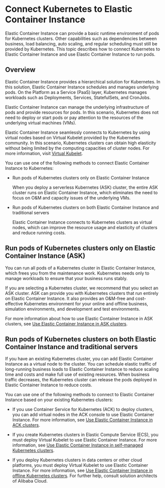 Connect Kubernetes to Elastic Container Instance 
=====================================================================

Elastic Container Instance can provide a basic runtime environment of pods for Kubernetes clusters. Other capabilities such as dependencies between business, load balancing, auto scaling, and regular scheduling must still be provided by Kubernetes. This topic describes how to connect Kubernetes to Elastic Container Instance and use Elastic Container Instance to run pods.

Overview 
-----------------------------

Elastic Container Instance provides a hierarchical solution for Kubernetes. In this solution, Elastic Container Instance schedules and manages underlying pods. On the Platform as a Service (PaaS) layer, Kubernetes manages workloads such as Deployments, Services, StatefulSets, and CronJobs.

Elastic Container Instance can manage the underlying infrastructure of pods and provide resources for pods. In this scenario, Kubernetes does not need to deploy or start pods or pay attention to the resources of the underlying virtual machines (VMs).

Elastic Container Instance seamlessly connects to Kubernetes by using virtual nodes based on Virtual Kubelet provided by the Kubernetes community. In this scenario, Kubernetes clusters can obtain high elasticity without being limited by the computing capacities of cluster nodes. For more information, visit [Virtual Kubelet](https://virtual-kubelet.io/docs/architecture/?spm=a2c4g.11186623.2.14.333d1d62vcFRYN).

You can use one of the following methods to connect Elastic Container Instance to Kubernetes: 



* Run pods of Kubernetes clusters only on Elastic Container Instance

  When you deploy a serverless Kubernetes (ASK) cluster, the entire ASK cluster runs on Elastic Container Instance, which eliminates the need to focus on O\&M and capacity issues of the underlying VMs.
  

* Run pods of Kubernetes clusters on both Elastic Container Instance and traditional servers

  Elastic Container Instance connects to Kubernetes clusters as virtual nodes, which can improve the resource usage and elasticity of clusters and reduce running costs.
  




Run pods of Kubernetes clusters only on Elastic Container Instance (ASK) 
---------------------------------------------------------------------------------------------

You can run all pods of a Kubernetes cluster in Elastic Container Instance, which frees you from the maintenance work. Kubernetes needs only to manage workloads to ensure that your business runs stably.

If you are selecting a Kubernetes cluster, we recommend that you select an ASK cluster. ASK can provide you with Kubernetes clusters that run entirely on Elastic Container Instance. It also provides an O\&M-free and cost-effective Kubernetes environment for your online and offline business, simulation environments, and development and test environments.

For more information about how to use Elastic Container Instance in ASK clusters, see [Use Elastic Container Instance in ASK clusters]().

Run pods of Kubernetes clusters on both Elastic Container Instance and traditional servers 
---------------------------------------------------------------------------------------------------------------

If you have an existing Kubernetes cluster, you can add Elastic Container Instance as a virtual node to the cluster. You can schedule elastic traffic of long-running business loads to Elastic Container Instance to reduce scaling time and costs and make full use of existing resources. When business traffic decreases, the Kubernetes cluster can release the pods deployed in Elastic Container Instance to reduce costs.

You can use one of the following methods to connect to Elastic Container Instance based on your existing Kubernetes clusters:

* If you use Container Service for Kubernetes (ACK) to deploy clusters, you can add virtual nodes in the ACK console to use Elastic Container Instance. For more information, see [Use Elastic Container Instance in ACK clusters]().

  

* If you create Kubernetes clusters in Elastic Compute Service (ECS), you must deploy Virtual Kubelet to use Elastic Container Instance. For more information, see [Use Elastic Container Instance in self-managed Kubernetes clusters]().

  

* If you deploy Kubernetes clusters in data centers or other cloud platforms, you must deploy Virtual Kubelet to use Elastic Container Instance. For more information, see [Use Elastic Container Instance in offline Kubernetes clusters](). For further help, consult solution architects of Alibaba Cloud.

  



